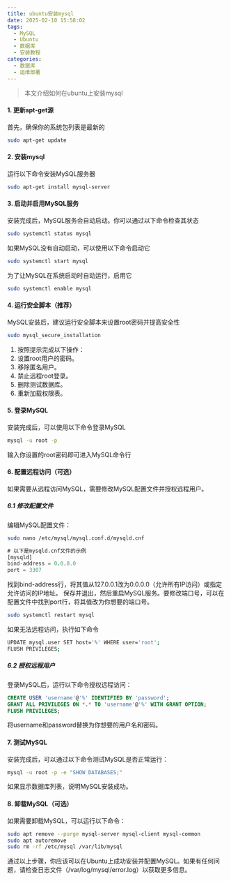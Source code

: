 ```yaml
---
title: ubuntu安装mysql
date: 2025-02-10 15:58:02
tags:
  - MySQL
  - Ubuntu
  - 数据库
  - 安装教程
categories:
  - 数据库
  - 运维部署
---
```


> 本文介绍如何在ubuntu上安装mysql

<!-- more -->


#### 1. 更新apt-get源
首先，确保你的系统包列表是最新的
```bash
sudo apt-get update
```

#### 2. 安装mysql
运行以下命令安装MySQL服务器
```bash
sudo apt-get install mysql-server
```

#### 3. 启动并启用MySQL服务
安装完成后，MySQL服务会自动启动。你可以通过以下命令检查其状态
```bash
sudo systemctl status mysql
```
如果MySQL没有自动启动，可以使用以下命令启动它
```bash
sudo systemctl start mysql
```
为了让MySQL在系统启动时自动运行，启用它
```bash
sudo systemctl enable mysql
```

#### 4. 运行安全脚本（推荐）
MySQL安装后，建议运行安全脚本来设置root密码并提高安全性
```bash
sudo mysql_secure_installation
```
1. 按照提示完成以下操作：
2. 设置root用户的密码。
3. 移除匿名用户。
4. 禁止远程root登录。
5. 删除测试数据库。
6. 重新加载权限表。

#### 5. 登录MySQL
安装完成后，可以使用以下命令登录MySQL
```bash
mysql -u root -p
```
输入你设置的root密码即可进入MySQL命令行

#### 6. 配置远程访问（可选）
如果需要从远程访问MySQL，需要修改MySQL配置文件并授权远程用户。

##### 6.1 修改配置文件
编辑MySQL配置文件：
```bash
sudo nano /etc/mysql/mysql.conf.d/mysqld.cnf
```
```sql
# 以下是mysqld.cnf文件的示例
[mysqld]
bind-address = 0.0.0.0
port = 3307
```
找到bind-address行，将其值从127.0.0.1改为0.0.0.0（允许所有IP访问）或指定允许访问的IP地址。
保存并退出，然后重启MySQL服务。要修改端口号，可以在配置文件中找到port行，将其值改为你想要的端口号。
```bash
sudo systemctl restart mysql
```
如果无法远程访问，执行如下命令
```bash
UPDATE mysql.user SET host='%' WHERE user='root';
FLUSH PRIVILEGES;
```
##### 6.2 授权远程用户
登录MySQL后，运行以下命令授权远程访问：
```sql
CREATE USER 'username'@'%' IDENTIFIED BY 'password';
GRANT ALL PRIVILEGES ON *.* TO 'username'@'%' WITH GRANT OPTION;
FLUSH PRIVILEGES;
```
将username和password替换为你想要的用户名和密码。

#### 7. 测试MySQL
安装完成后，可以通过以下命令测试MySQL是否正常运行：
```bash
mysql -u root -p -e "SHOW DATABASES;"
```
如果显示数据库列表，说明MySQL安装成功。

#### 8. 卸载MySQL（可选）
   如果需要卸载MySQL，可以运行以下命令：
```bash
sudo apt remove --purge mysql-server mysql-client mysql-common
sudo apt autoremove
sudo rm -rf /etc/mysql /var/lib/mysql
```
通过以上步骤，你应该可以在Ubuntu上成功安装并配置MySQL。如果有任何问题，请检查日志文件（/var/log/mysql/error.log）以获取更多信息。